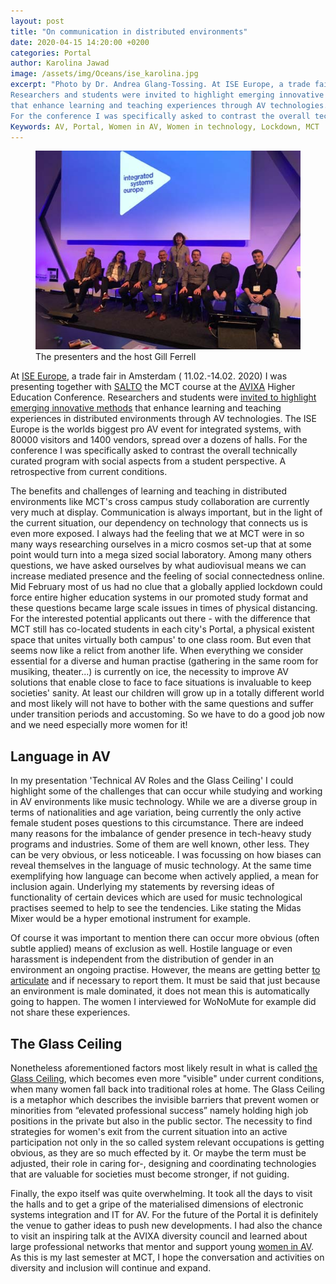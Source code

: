 ```yaml
---
layout: post
title: "On communication in distributed environments"
date: 2020-04-15 14:20:00 +0200
categories: Portal
author: Karolina Jawad
image: /assets/img/Oceans/ise_karolina.jpg
excerpt: "Photo by Dr. Andrea Glang-Tossing. At ISE Europe, a trade fair in Amsterdam ( 11.02.-14.02. 2020) I was presenting together with SALTO the MCT course at the AVIXA Higher Education Conference. 
Researchers and students were invited to highlight emerging innovative methods
that enhance learning and teaching experiences through AV technologies. The ISE Europe is the worlds biggest pro AV event for integrated systems, with 80000 visitors and 1400 vendors, spread over a dozens of halls. 
For the conference I was specifically asked to contrast the overall technically curated program with social aspects from a student perspective. A retrospective from current conditions."
Keywords: AV, Portal, Women in AV, Women in technology, Lockdown, MCT
--- 
```


<figure text-align="center">
    <img src="/assets/img/Oceans/group_pic_ise.jpg" width="600px">
    <figcaption>The presenters and the host Gill Ferrell</figcaption>
</figure>

At [ISE Europe](iseurope.org/), a trade fair in Amsterdam ( 11.02.-14.02. 2020) I was presenting together with [SALTO](https://www.ntnu.edu/salto)
the MCT course at the [AVIXA](https://www.avixa.org) Higher Education Conference. Researchers and students were
[invited to highlight emerging innovative methods](https://www.iseurope.org/show-event/avixa-higher-education-av-conference/) that enhance learning and teaching 
experiences in distributed environments through AV technologies. The ISE Europe is the worlds biggest pro AV event for integrated systems, with 80000 visitors and 1400 
vendors, spread over a dozens of halls. For the conference I was specifically asked to contrast the overall technically curated program with 
social aspects from a student perspective. A retrospective from current conditions.

The benefits and challenges of learning and teaching in distributed environments like MCT's cross campus study collaboration are 
currently very much at display. Communication is always important, but in the light of the current situation, 
our dependency on technology that connects us is even more exposed. I always had the feeling that we at MCT were in so many ways researching 
ourselves in a micro cosmos set-up that at some point would turn into a mega sized social laboratory. Among many others questions, we have 
asked ourselves by what audiovisual means we can increase mediated presence and the feeling of social connectedness online. 
Mid February most of us had no clue that a globally applied lockdown could force entire higher education systems in our promoted study 
format and these questions became large scale issues in times of physical distancing. For the interested potential applicants out there - 
with the difference that MCT still has co-located students in each city's Portal, a physical existent space that unites virtually both 
campus' to one class room. But even that seems now like a relict from another life. When everything we consider essential for a diverse and 
human practise (gathering in the same room for musiking, theater...) is currently on ice, the necessity to improve AV solutions that enable 
close to face to face situations is invaluable to keep societies' sanity. At least our children will grow up in a totally different world 
and most likely will not have to bother with the same questions and suffer under transition periods and accustoming. So we have to do a 
good job now and we need especially more women for it!

## Language in AV

In my presentation 'Technical AV Roles and the Glass Ceiling' I could highlight some of the challenges that can occur while studying and 
working in AV environments like music technology. While we are a diverse group in terms of nationalities and age variation, being currently 
the only active female student poses questions to this circumstance. There are indeed many reasons for the imbalance of gender presence in 
tech-heavy study programs and industries. Some of them are well known, other less. They can be very obvious, or less noticeable. 
I was focussing on how biases can reveal themselves in the language of music technology. At the same time exemplifying how language can 
become when actively applied, a mean for inclusion again. Underlying my statements by reversing ideas of functionality of certain devices 
which are used for music technological practises seemed to help to see the tendencies. Like stating the Midas Mixer would be a hyper emotional instrument for example.

Of course it was important to mention there can occur more obvious (often subtle applied) means of exclusion as well. Hostile language or 
even harassment is independent from the distribution of gender in an environment an ongoing practise. However, the means are getting better 
[to articulate](https://innsida.ntnu.no/wiki/-/wiki/English/Sexual+harassment) and if necessary to report them. It must be said that just because an environment is male dominated, it does not mean this is 
automatically going to happen. The women I interviewed for WoNoMute for example did not share these experiences. 

## The Glass Ceiling

Nonetheless aforementioned factors most likely result in what is called [the Glass Ceiling](https://www.investopedia.com/terms/g/glass-ceiling.asp), 
which becomes even more "visible" under current conditions, when many women fall back into traditional roles at home.
The Glass Ceiling is a metaphor which describes the invisible barriers that prevent women or minorities from “elevated professional success” 
namely holding high job positions in the private but also in the public sector. 
The necessity to find strategies for women's exit from the current situation into an active participation not only in the so 
called system relevant occupations is getting obvious, as they are so much effected by it. Or maybe the term must be adjusted, their role 
in caring for-, designing and coordinating technologies that are valuable for societies must become stronger, if not guiding.

Finally, the expo itself was quite overwhelming. It took all the days to visit the halls and to get a gripe of the materialised dimensions 
of electronic systems integration and IT for AV. For the future of the Portal it is definitely the venue to gather ideas to push new 
developments. I had also the chance to visit an inspiring talk at the AVIXA diversity council and learned about large professional 
networks that mentor and support young [women in AV](http://womeninav.com/). As this is my last semester at MCT, I hope the conversation and activities on diversity 
and inclusion will continue and expand. 


